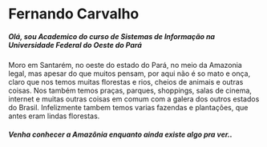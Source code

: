 # Fernando Carvalho
##### Olá, sou Academico do curso de Sistemas de Informação na Universidade Federal do Oeste do Pará

Moro em Santarém, no oeste do estado do Pará, no meio da Amazonia legal, mas apesar do que muitos pensam, por aqui não é so mato e onça, claro que nos temos muitas florestas e rios, cheios de animais e outras coisas. Nos também temos praças, parques, shoppings, salas de cinema, internet e muitas outras coisas em comum com a galera dos outros estados do Brasil. Infelizmente tambem temos varias fazendas e plantações, que antes eram lindas florestas.

##### Venha conhecer a Amazônia enquanto ainda existe algo pra ver..